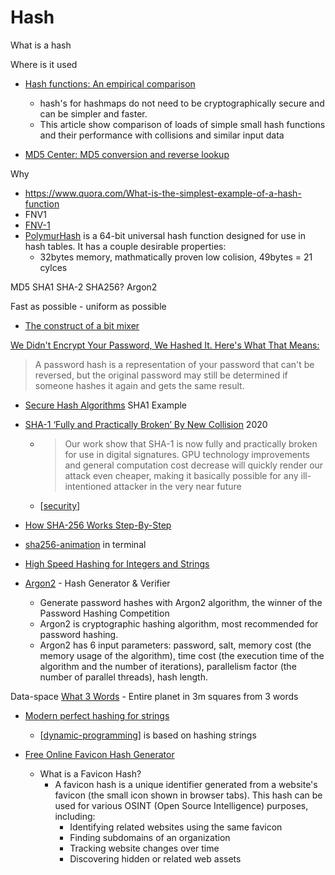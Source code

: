 Hash
====

What is a hash

Where is it used

* [Hash functions: An empirical comparison](https://www.strchr.com/hash_functions)
    * hash's for hashmaps do not need to be cryptographically secure and can be simpler and faster.
    * This article show comparison of loads of simple small hash functions and their performance with collisions and similar input data

* [MD5 Center: MD5 conversion and reverse lookup](https://md5.gromweb.com/?string=password)

Why

* https://www.quora.com/What-is-the-simplest-example-of-a-hash-function
* FNV1
* [FNV-1](https://en.wikipedia.org/wiki/Fowler%E2%80%93Noll%E2%80%93Vo_hash_function)
* [PolymurHash](https://github.com/orlp/polymur-hash) is a 64-bit universal hash function designed for use in hash tables. It has a couple desirable properties:
    * 32bytes memory, mathmatically proven low colision, 49bytes = 21 cylces

MD5
SHA1
SHA-2 SHA256?
Argon2



Fast as possible - uniform as possible
* [The construct of a bit mixer](http://jonkagstrom.com/bit-mixer-construction/)


[We Didn't Encrypt Your Password, We Hashed It. Here's What That Means:](https://www.troyhunt.com/we-didnt-encrypt-your-password-we-hashed-it-heres-what-that-means/)
> A password hash is a representation of your password that can't be reversed, but the original password may still be determined if someone hashes it again and gets the same result.

* [Secure Hash Algorithms](https://brilliant.org/wiki/secure-hashing-algorithms/) SHA1 Example
* [SHA-1 ‘Fully and Practically Broken’ By New Collision](https://duo.com/decipher/sha-1-fully-and-practically-broken-by-new-collision) 2020
    * > Our work show that SHA-1 is now fully and practically broken for use in digital signatures. GPU technology improvements and general computation cost decrease will quickly render our attack even cheaper, making it basically possible for any ill-intentioned attacker in the very near future
    * [[security]]
* [How SHA-256 Works Step-By-Step](https://qvault.io/2020/07/08/how-sha-2-works-step-by-step-sha-256/)
* [sha256-animation](https://github.com/in3rsha/sha256-animation) in terminal

* [High Speed Hashing for Integers and Strings](https://arxiv.org/abs/1504.06804)
* [Argon2](https://argon2.online/) - Hash Generator & Verifier
    * Generate password hashes with Argon2 algorithm, the winner of the Password Hashing Competition
    * Argon2 is cryptographic hashing algorithm, most recommended for password hashing.
    * Argon2 has 6 input parameters: password, salt, memory cost (the memory usage of the algorithm), time cost (the execution time of the algorithm and the number of iterations), parallelism factor (the number of parallel threads), hash length. 


Data-space
[What 3 Words](https://what3words.com/) - Entire planet in 3m squares from 3 words

* [Modern perfect hashing for strings](http://0x80.pl/notesen/2023-04-30-lookup-in-strings.html)
    * [[dynamic-programming]] is based on hashing strings



* [Free Online Favicon Hash Generator](https://kriztalz.sh/favicon-hash/)
    * What is a Favicon Hash?
        * A favicon hash is a unique identifier generated from a website's favicon (the small icon shown in browser tabs). This hash can be used for various OSINT (Open Source Intelligence) purposes, including:
            * Identifying related websites using the same favicon
            * Finding subdomains of an organization
            * Tracking website changes over time
            * Discovering hidden or related web assets



[//begin]: # "Autogenerated link references for markdown compatibility"
[security]: security.md "Hacking and Security"
[dynamic-programming]: dynamic-programming.md "Dynamic Programming"
[//end]: # "Autogenerated link references"